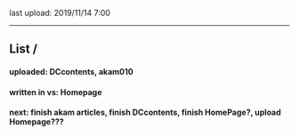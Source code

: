last upload: 2019/11/14 7:00

---
## List /
#### uploaded: DCcontents, akam010
#### written in vs: Homepage
#### next: finish akam articles, finish DCcontents, finish HomePage?, upload Homepage???
